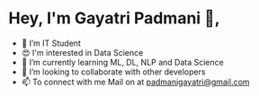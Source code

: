 # Hey, I'm Gayatri Padmani 👋,

- 📖 I’m IT Student
- 😍 I'm interested in Data Science
- 🌱 I’m currently learning ML, DL, NLP and Data Science
- 👯 I’m looking to collaborate with other developers
- 📫 To connect with me Mail on at padmanigayatri@gmail.com
